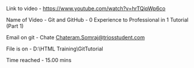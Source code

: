 Link to video - https://www.youtube.com/watch?v=hrTQipWp6co

Name of Video - Git and GitHub - 0 Experience to Professional in 1 Tutorial (Part 1)

Email on git - Chate <Chateram.Somraj@triosstudent.com>

File is on - D:\HTML Training\GitTutorial

Time reached - 15.00 mins
